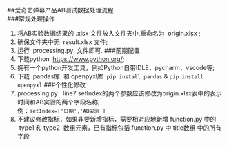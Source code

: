 ##爱奇艺弹幕产品AB测试数据处理流程     
###常规处理操作      
1. 将AB实验数据结果的&nbsp;.xlsx&nbsp;文件放入文件夹中,重命名为&nbsp; origin.xlsx&nbsp;;
2. 确保文件夹中无&nbsp; result.xlsx&nbsp;文件;
3. 运行&nbsp; processing.py &nbsp;文件即可.
###前期配置     
1. 下载python&nbsp; <https://www.python.org/>;
2. 拥有一个python开发工具，例如Python自带IDLE，pycharm，vscode等;
3. 下载&nbsp; pandas库&nbsp; 和&nbsp;openpyxl库&nbsp; `pip install pandas`&nbsp;&&nbsp;`pip install openpyxl`
###个性化修改      
1. processing.py &nbsp; line7 setIndex的两个参数应该修改为origin.xlsx表中的表示时间和AB实验的两个字段名称;    
例：`setIndex=['日期','AB实验']`
2. 不建议修改指标，如果非要新增指标，需要相对应地新增 function.py 中的 &nbsp;type1&nbsp;和&nbsp;type2&nbsp; 数组元素，已有指标包括 function.py 中&nbsp;title数组&nbsp;中的所有字段

